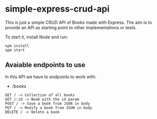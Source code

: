 # simple-express-crud-api
This is just a simple CRUD API of Books made with Express. The aim is to provide an API as starting point to other implementations or tests.

To start it, install Node and run:

```
npm install
npm start
```
## Avaiable endpoints to use
In this API we have to endpoints to work with:

* /books
```
GET / -> Collection of all books
GET /:id -> Book with the id param
POST / -> Save a book from JSON in body
PUT / -> Modify a book from JSON in body
DELETE / -> Delete a book
```
